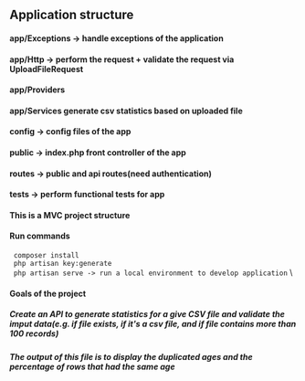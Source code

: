 ## Application structure

#### app/Exceptions -> handle exceptions of the application
#### app/Http -> perform the request + validate the request via UploadFileRequest
#### app/Providers
#### app/Services generate csv statistics based on uploaded file
#### config -> config files of the app
#### public -> index.php front controller of the app
#### routes -> public and api routes(need authentication)

#### tests -> perform functional tests for app

#### This is a MVC project structure

#### Run commands
`` composer install`` \
`` php artisan key:generate`` \
`` php artisan serve -> run a local environment to develop application`` \

#### Goals of the project
##### Create an API to generate statistics for a give CSV file and validate the imput data(e.g. if file exists, if it's a csv file, and if file contains more than 100 records)
##### The output of this file is to display the duplicated ages and the percentage of rows that had the same age
